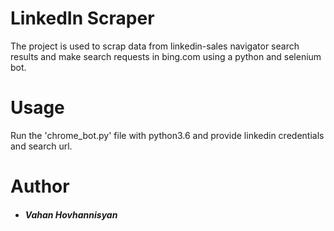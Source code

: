 # LinkedIn Scraper

The project is used to scrap data from linkedin-sales navigator search results and make search requests in bing.com using a  python and selenium bot. 

# Usage
Run the 'chrome_bot.py' file with python3.6 and provide linkedin credentials and search url.

# Author
- ##### Vahan Hovhannisyan
